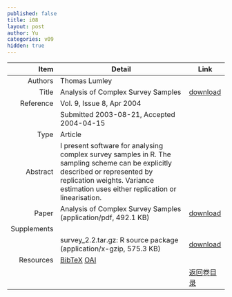 ```yaml
---
published: false
title: i08
layout: post
author: Yu
categories: v09
hidden: true
---
```


| Item | Detail | Link |
|---:|---|---|
| Authors | Thomas Lumley| |
| Title |Analysis of Complex Survey Samples | [download](http://www.jstatsoft.org/v09/i08/paper) |
| Reference |Vol. 9, Issue 8, Apr 2004 | |
| | Submitted 2003-08-21, Accepted 2004-04-15| | 
| Type | Article| |
| Abstract | I present software for analysing complex survey samples in R. The sampling scheme can be explicitly described or represented by replication weights. Variance estimation uses either replication or linearisation.| |
| Paper | Analysis of Complex Survey Samples  (application/pdf, 492.1 KB)| [download](http://www.jstatsoft.org/v09/i08/paper) |
| Supplements | | |
| |survey_2.2.tar.gz: R source package  (application/x-gzip, 575.3 KB)|  [download](http://www.jstatsoft.org/v09/i08/supp/1) |
| Resources | [BibTeX](http://www.jstatsoft.org/v09/i08/bibtex) [OAI](http://www.jstatsoft.org/oai?verb=GetRecord&identifier=oai.jstatsoft/v09/i08&prefix=oai_dc)| |
| |  | [返回卷目录]({{site.baseurl}}/volume/v09.html) |